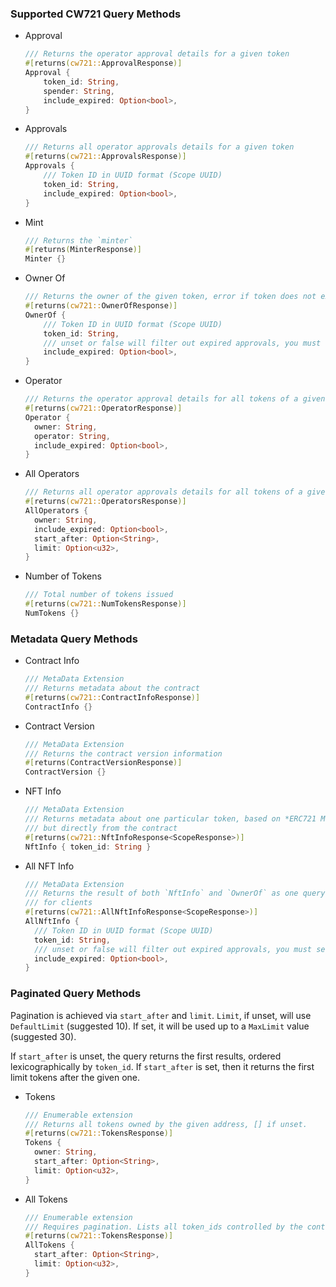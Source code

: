 ### Supported CW721 Query Methods

- Approval
  ```rust
  /// Returns the operator approval details for a given token
  #[returns(cw721::ApprovalResponse)]
  Approval {
      token_id: String,
      spender: String,
      include_expired: Option<bool>,
  }
  ```

- Approvals
  ```rust
  /// Returns all operator approvals details for a given token
  #[returns(cw721::ApprovalsResponse)]
  Approvals {
      /// Token ID in UUID format (Scope UUID)
      token_id: String,
      include_expired: Option<bool>,
  }
  ```

- Mint
  ```rust
  /// Returns the `minter`
  #[returns(MinterResponse)]
  Minter {}
  ```

- Owner Of
  ```rust
  /// Returns the owner of the given token, error if token does not exist
  #[returns(cw721::OwnerOfResponse)]
  OwnerOf {
      /// Token ID in UUID format (Scope UUID)
      token_id: String,
      /// unset or false will filter out expired approvals, you must set to true to see them
      include_expired: Option<bool>,
  }
  ```

- Operator
  ```rust
  /// Returns the operator approval details for all tokens of a given owner or an error if not set
  #[returns(cw721::OperatorResponse)]
  Operator {
    owner: String,
    operator: String,
    include_expired: Option<bool>,
  }
  ```

- All Operators
  ```rust
  /// Returns all operator approvals details for all tokens of a given owner
  #[returns(cw721::OperatorsResponse)]
  AllOperators {
    owner: String,
    include_expired: Option<bool>,
    start_after: Option<String>,
    limit: Option<u32>,
  }
  ```

- Number of Tokens
  ```rust
  /// Total number of tokens issued
  #[returns(cw721::NumTokensResponse)]
  NumTokens {}
  ```

### Metadata Query Methods
- Contract Info
  ```rust
  /// MetaData Extension
  /// Returns metadata about the contract
  #[returns(cw721::ContractInfoResponse)]
  ContractInfo {}
  ```

- Contract Version
  ```rust
  /// MetaData Extension
  /// Returns the contract version information
  #[returns(ContractVersionResponse)]
  ContractVersion {}
  ```

- NFT Info
  ```rust
  /// MetaData Extension
  /// Returns metadata about one particular token, based on *ERC721 Metadata JSON Schema*
  /// but directly from the contract
  #[returns(cw721::NftInfoResponse<ScopeResponse>)]
  NftInfo { token_id: String }
  ```
  
- All NFT Info
  ```rust
  /// MetaData Extension
  /// Returns the result of both `NftInfo` and `OwnerOf` as one query as an optimization
  /// for clients
  #[returns(cw721::AllNftInfoResponse<ScopeResponse>)]
  AllNftInfo {
    /// Token ID in UUID format (Scope UUID)
    token_id: String,
    /// unset or false will filter out expired approvals, you must set to true to see them
    include_expired: Option<bool>,
  }
  ```
  
### Paginated Query Methods

Pagination is achieved via `start_after` and `limit`. `Limit`, if unset, will use `DefaultLimit` (suggested 10). If set, it will be used up to a `MaxLimit` value (suggested 30).

If `start_after` is unset, the query returns the first results, ordered lexicographically by `token_id`. If `start_after` is set, then it returns the first limit tokens after the given one.

- Tokens
  ```rust
  /// Enumerable extension
  /// Returns all tokens owned by the given address, [] if unset.
  #[returns(cw721::TokensResponse)]
  Tokens {
    owner: String,
    start_after: Option<String>,
    limit: Option<u32>,
  }
  ```

- All Tokens
  ```rust
  /// Enumerable extension
  /// Requires pagination. Lists all token_ids controlled by the contract.
  #[returns(cw721::TokensResponse)]
  AllTokens {
    start_after: Option<String>,
    limit: Option<u32>,
  }
  ```